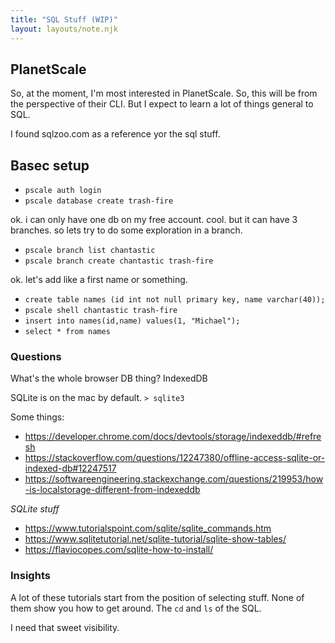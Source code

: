 ```yaml
---
title: "SQL Stuff (WIP)"
layout: layouts/note.njk
---
```


## PlanetScale

So, at the moment, I'm most interested in PlanetScale.
So, this will be from the perspective of their CLI.
But I expect to learn a lot of things general to SQL.

I found sqlzoo.com as a reference yor the sql stuff.

## Basec setup

- `pscale auth login`
- `pscale database create trash-fire`

ok. i can only have one db on my free account. cool.
but it can have 3 branches.
so lets try to do some exploration in a branch.

- `pscale branch list chantastic`
- `pscale branch create chantastic trash-fire`

ok. let's add like a first name or something.

- `create table names (id int not null primary key, name varchar(40));`
- `pscale shell chantastic trash-fire`
- `insert into names(id,name) values(1, "Michael");`
- `select * from names`

### Questions

What's the whole browser DB thing?
IndexedDB

SQLite is on the mac by default.
`> sqlite3`

Some things:
- https://developer.chrome.com/docs/devtools/storage/indexeddb/#refresh
- https://stackoverflow.com/questions/12247380/offline-access-sqlite-or-indexed-db#12247517
- https://softwareengineering.stackexchange.com/questions/219953/how-is-localstorage-different-from-indexeddb

*SQLite stuff*

- https://www.tutorialspoint.com/sqlite/sqlite_commands.htm
- https://www.sqlitetutorial.net/sqlite-tutorial/sqlite-show-tables/
- https://flaviocopes.com/sqlite-how-to-install/

### Insights

A lot of these tutorials start from the position of selecting stuff.
None of them show you how to get around.
The `cd` and `ls` of the SQL.

I need that sweet visibility.